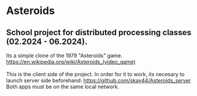 # Asteroids
## School project for distributed processing classes (02.2024 - 06.2024). 

Its a simple clone of the 1979 "Asteroids" game. https://en.wikipedia.org/wiki/Asteroids_(video_game) <br /><br />
This is the client side of the project. In order for it to work, its necesary to launch server side beforehand: https://github.com/skay44/Asteroids_server
Both apps must be on the same local network.
